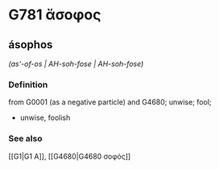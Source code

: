 # G781 ἄσοφος

## ásophos

_(as'-of-os | AH-soh-fose | AH-soh-fose)_

### Definition

from G0001 (as a negative particle) and G4680; unwise; fool; 

- unwise, foolish

### See also

[[G1|G1 Α]], [[G4680|G4680 σοφός]]
